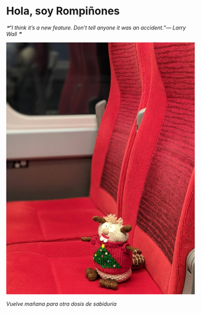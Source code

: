 # Hola, soy Rompiñones

<!--STARTS_HERE_QUOTE_README-->
<i>❝“I think it’s a new feature.  Don’t tell anyone it was an accident.”— Larry Wall   ❞</i>
<!--ENDS_HERE_QUOTE_README-->

<!--START_SECTION:update_image-->
![alt text](https://raw.githubusercontent.com/focaalvarez/rompinones/main/.github/images/00100lrPORTRAIT_00100_BURST20211231105746456_COVER.jpg?raw=true)
<!--END_SECTION:update_image-->

*Vuelve mañana para otra dosis de sabiduría*
